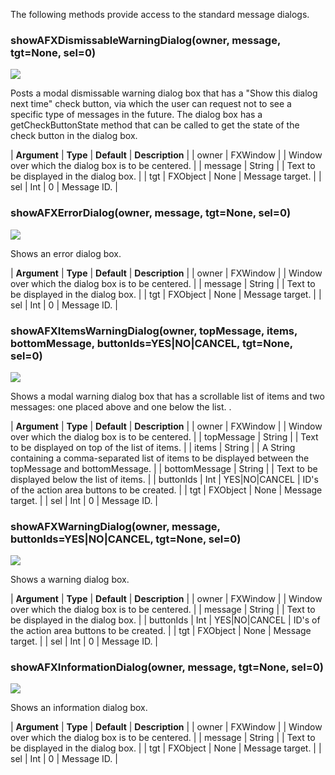 The following methods provide access to the standard message dialogs.

### showAFXDismissableWarningDialog(owner, message, tgt=None, sel=0)  
![](https://help.3ds.com/2023/English/DSSIMULIA_Established/IconsReference/butix_top_wline.png)

Posts a modal dismissable warning dialog box that has a "Show this dialog next time" check button, via which the user can request not to see a specific type of messages in the future. The dialog box has a getCheckButtonState method that can be called to get the state of the check button in the dialog box.

| **Argument** | **Type** | **Default** | **Description** |
| owner | FXWindow |   | Window over which the dialog box is to be centered. |
| message | String |   | Text to be displayed in the dialog box. |
| tgt | FXObject | None | Message target. |
| sel | Int | 0 | Message ID. |

### showAFXErrorDialog(owner, message, tgt=None, sel=0)  
![](https://help.3ds.com/2023/English/DSSIMULIA_Established/IconsReference/butix_top_wline.png)

Shows an error dialog box.

| **Argument** | **Type** | **Default** | **Description** |
| owner | FXWindow |   | Window over which the dialog box is to be centered. |
| message | String |   | Text to be displayed in the dialog box. |
| tgt | FXObject | None | Message target. |
| sel | Int | 0 | Message ID. |

### showAFXItemsWarningDialog(owner, topMessage, items, bottomMessage, buttonIds=YES|NO|CANCEL, tgt=None, sel=0)  
![](https://help.3ds.com/2023/English/DSSIMULIA_Established/IconsReference/butix_top_wline.png)

Shows a modal warning dialog box that has a scrollable list of items and two messages: one placed above and one below the list. .

| **Argument** | **Type** | **Default** | **Description** |
| owner | FXWindow |   | Window over which the dialog box is to be centered. |
| topMessage | String |   | Text to be displayed on top of the list of items. |
| items | String |   | A String containing a comma-separated list of items to be displayed between the topMessage and bottomMessage. |
| bottomMessage | String |   | Text to be displayed below the list of items. |
| buttonIds | Int | YES|NO|CANCEL | ID's of the action area buttons to be created. |
| tgt | FXObject | None | Message target. |
| sel | Int | 0 | Message ID. |

### showAFXWarningDialog(owner, message, buttonIds=YES|NO|CANCEL, tgt=None, sel=0)  
![](https://help.3ds.com/2023/English/DSSIMULIA_Established/IconsReference/butix_top_wline.png)

Shows a warning dialog box.

| **Argument** | **Type** | **Default** | **Description** |
| owner | FXWindow |   | Window over which the dialog box is to be centered. |
| message | String |   | Text to be displayed in the dialog box. |
| buttonIds | Int | YES|NO|CANCEL | ID's of the action area buttons to be created. |
| tgt | FXObject | None | Message target. |
| sel | Int | 0 | Message ID. |

### showAFXInformationDialog(owner, message, tgt=None, sel=0)  
![](https://help.3ds.com/2023/English/DSSIMULIA_Established/IconsReference/butix_top_wline.png)

Shows an information dialog box.

| **Argument** | **Type** | **Default** | **Description** |
| owner | FXWindow |   | Window over which the dialog box is to be centered. |
| message | String |   | Text to be displayed in the dialog box. |
| tgt | FXObject | None | Message target. |
| sel | Int | 0 | Message ID. |